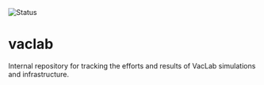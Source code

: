 <img src="https://status.vaclab.org/api/badge/1/status" alt="Status" />

# vaclab
Internal repository for tracking the efforts and results of VacLab simulations and infrastructure.
